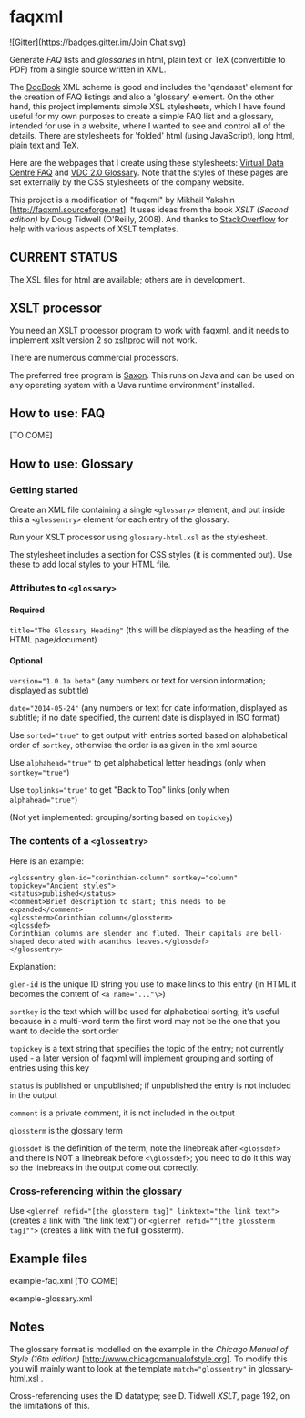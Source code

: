 faqxml
======
[![Gitter](https://badges.gitter.im/Join Chat.svg)](https://gitter.im/phillipkent/faqxml?utm_source=badge&utm_medium=badge&utm_campaign=pr-badge&utm_content=badge)

Generate _FAQ_ lists and _glossaries_ in html, plain text or TeX (convertible to PDF) from a single source written in XML.

The [DocBook](http://docbook.sourceforge.net/) XML scheme is good and includes the 'qandaset' element for the creation of FAQ listings and also a 'glossary' element. On the other hand, this project implements simple XSL stylesheets, which I have found useful for my own purposes to create a simple FAQ list and a glossary, intended for use in a website, where I wanted to see and control all of the details. There are stylesheets for 'folded' html (using JavaScript), long html, plain text and TeX. 

Here are the webpages that I create using these stylesheets: [Virtual Data Centre FAQ](http://cloudstore.interoute.com/main/knowledge-centre/library/vdc-20-faq) and [VDC 2.0 Glossary](http://cloudstore.interoute.com/main/knowledge-centre/library/vdc-20-glossary). Note that the styles of these pages are set externally by the CSS stylesheets of the company website.

This project is a modification of "faqxml" by Mikhail Yakshin [http://faqxml.sourceforge.net]. It uses ideas from the book *XSLT (Second edition)* by Doug Tidwell (O'Reilly, 2008). And thanks to [StackOverflow](http://www.stackoverflow.com) for help with various aspects of XSLT templates.

CURRENT STATUS
--------------

The XSL files for html are available; others are in development.


XSLT processor
--------------

You need an XSLT processor program to work with faqxml, and it needs to implement xslt version 2 so [xsltproc](http://xmlsoft.org/XSLT/xsltproc.html) will not work. 

There are numerous commercial processors. 

The preferred free program is [Saxon](http://saxon.sourceforge.net/). This runs on Java and can be used on any operating system with a 'Java runtime environment' installed.


How to use: FAQ
---------------

[TO COME]


How to use: Glossary
--------------------

### Getting started

Create an XML file containing a single `<glossary>` element, and put inside this a `<glossentry>` element for each entry of
the glossary.

Run your XSLT processor using `glossary-html.xsl` as the stylesheet.

The stylesheet includes a section for CSS styles (it is commented out). Use these to add local styles to your HTML file. 

### Attributes to `<glossary>`

#### Required

`title="The Glossary Heading"` (this will be displayed as the heading of the HTML page/document)

#### Optional

`version="1.0.1a beta"` (any numbers or text for version information; displayed as subtitle)

`date="2014-05-24"` (any numbers or text for date information, displayed as subtitle; if no date specified, the current date is displayed in ISO format)

Use `sorted="true"` to get output with entries sorted based on alphabetical order of `sortkey`, otherwise the order is as given in the xml source

Use `alphahead="true"` to get alphabetical letter headings (only when `sortkey="true"`)
 
Use `toplinks="true"` to get "Back to Top" links (only when `alphahead="true"`)

(Not yet implemented: grouping/sorting based on `topickey`)

### The contents of a `<glossentry>`
Here is an example:

    <glossentry glen-id="corinthian-column" sortkey="column" topickey="Ancient styles"> 
    <status>published</status> 
    <comment>Brief description to start; this needs to be expanded</comment>
    <glossterm>Corinthian column</glossterm> 
    <glossdef> 
    Corinthian columns are slender and fluted. Their capitals are bell-shaped decorated with acanthus leaves.</glossdef> 
    </glossentry>

Explanation:

`glen-id` is the unique ID string you use to make links to this entry (in HTML it becomes the content of `<a name="..."\>`)

`sortkey` is the text which will be used for alphabetical sorting; it's useful because in a multi-word term the first word may not be the one that you want to decide the sort order

`topickey` is a text string that specifies the topic of the entry; not currently used - a later version of faqxml will implement grouping and sorting of entries using this key

`status` is published or unpublished; if unpublished the entry is not included in the output

`comment` is a private comment, it is not included in the output

`glossterm` is the glossary term

`glossdef` is the definition of the term; note the linebreak after `<glossdef>` and there is NOT a linebreak before `<\glossdef>`; you need to do it this way so the linebreaks in the output come out correctly.

### Cross-referencing within the glossary 
Use `<glenref refid="[the glossterm tag]" linktext="the link text">` (creates a link with "the link text") or `<glenref refid=""[the glossterm tag]"">` (creates a link with the full glossterm).

Example files
-------------

example-faq.xml [TO COME]

example-glossary.xml


Notes
-----

The glossary format is modelled on the example in the *Chicago Manual of Style (16th edition)* [http://www.chicagomanualofstyle.org]. To modify this you will mainly want to look at the template `match="glossentry"` in glossary-html.xsl .

Cross-referencing uses the ID datatype; see D. Tidwell *XSLT*, page 192, on the limitations of this.